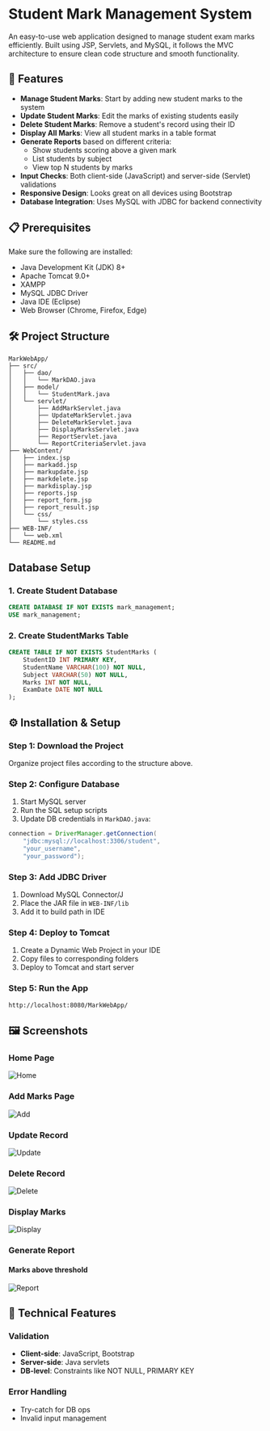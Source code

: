 
# Student Mark Management System

An easy-to-use web application designed to manage student exam marks efficiently. Built using JSP, Servlets, and MySQL, it follows the MVC architecture to ensure clean code structure and smooth functionality.


## 🚀 Features

- **Manage Student Marks**: Start by adding new student marks to the system  
- **Update Student Marks**: Edit the marks of existing students easily  
- **Delete Student Marks**: Remove a student's record using their ID  
- **Display All Marks**: View all student marks in a table format  
- **Generate Reports** based on different criteria:
  - Show students scoring above a given mark  
  - List students by subject  
  - View top N students by marks  
- **Input Checks**: Both client-side (JavaScript) and server-side (Servlet) validations  
- **Responsive Design**: Looks great on all devices using Bootstrap 
- **Database Integration**: Uses MySQL with JDBC for backend connectivity  


## 📋 Prerequisites

Make sure the following are installed:

- Java Development Kit (JDK) 8+
- Apache Tomcat 9.0+
- XAMPP
- MySQL JDBC Driver
- Java IDE (Eclipse)
- Web Browser (Chrome, Firefox, Edge)



## 🛠️ Project Structure

```
MarkWebApp/
├── src/
│   ├── dao/
│   │   └── MarkDAO.java
│   ├── model/
│   │   └── StudentMark.java
│   └── servlet/
│       ├── AddMarkServlet.java
│       ├── UpdateMarkServlet.java
│       ├── DeleteMarkServlet.java
│       ├── DisplayMarksServlet.java
│       ├── ReportServlet.java
│       └── ReportCriteriaServlet.java
├── WebContent/
│   ├── index.jsp
│   ├── markadd.jsp
│   ├── markupdate.jsp
│   ├── markdelete.jsp
│   ├── markdisplay.jsp
│   ├── reports.jsp
│   ├── report_form.jsp
│   ├── report_result.jsp
│   └── css/
│       └── styles.css
├── WEB-INF/
│   └── web.xml
└── README.md
```

## Database Setup

### 1. Create Student Database 

```sql
CREATE DATABASE IF NOT EXISTS mark_management;
USE mark_management;
```

### 2. Create StudentMarks Table

```sql
CREATE TABLE IF NOT EXISTS StudentMarks (
    StudentID INT PRIMARY KEY,
    StudentName VARCHAR(100) NOT NULL,
    Subject VARCHAR(50) NOT NULL,
    Marks INT NOT NULL,
    ExamDate DATE NOT NULL
);
```


## ⚙️ Installation & Setup

### Step 1: Download the Project
Organize project files according to the structure above.

### Step 2: Configure Database

1. Start MySQL server  
2. Run the SQL setup scripts  
3. Update DB credentials in `MarkDAO.java`:

```java
connection = DriverManager.getConnection(
    "jdbc:mysql://localhost:3306/student",
    "your_username",
    "your_password");
```

### Step 3: Add JDBC Driver

1. Download MySQL Connector/J  
2. Place the JAR file in `WEB-INF/lib`  
3. Add it to build path in IDE  

### Step 4: Deploy to Tomcat

1. Create a Dynamic Web Project in your IDE  
2. Copy files to corresponding folders  
3. Deploy to Tomcat and start server  

### Step 5: Run the App

```
http://localhost:8080/MarkWebApp/
```

## 🖼️ Screenshots

###  Home Page
![Home](Sample_Screenshots/Home.png)

###  Add Marks Page
![Add](Sample_Screenshots/Add2.png)

###  Update Record
![Update](Sample_Screenshots/Update2.png)

###  Delete Record
![Delete](Sample_Screenshots/Delete2.png)

###  Display Marks
![Display](Sample_Screenshots/Display2.png)

### Generate Report
#### Marks above threshold
![Report](Sample_Screenshots/Report1.png)

## 🔧 Technical Features

### Validation

- **Client-side**: JavaScript, Bootstrap  
- **Server-side**: Java servlets  
- **DB-level**: Constraints like NOT NULL, PRIMARY KEY  

### Error Handling

- Try-catch for DB ops  
- Invalid input management  
